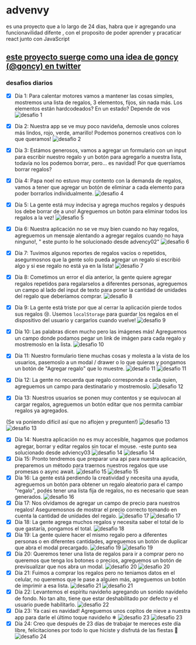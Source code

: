 # advenvy

es una proyecto que a lo largo de 24 dias, habra que ir agregando una funcionavilidad difente , con el proposito de poder aprender y pracaticar react junto con JavaScript

## [este proyecto suerge como una idea de goncy (@goncy) en twitter ](https://twitter.com/goncy/status/1466050967808401409)

### desafios diarios

- [x] Día 1: Para calentar motores vamos a mantener las cosas simples, mostremos una lista de regalos, 3 elementos, fijos, sin nada más. Los elementos están hardcodeados? En un estado? Depende de vos
      ![desafio 1 ](./doc/img1.png)

- [x] Día 2: Nuestra app se ve muy poco navideña, demosle unos colores más lindos, rojo, verde, amarillo! Podemos ponernos creativos con lo que queramos!
      ![desafio 2 ](./doc/img2.png)

- [x] Día 3: Estámos generosos, vamos a agregar un formulario con un input para escribir nuestro regalo y un botón para agregarlo a nuestra lista, todavía no los podemos borrar, pero... es navidad! Por que querríamos borrar regalos?

- [x] Día 4: Papa noel no estuvo muy contento con la demanda de regalos, vamos a tener que agregar un botón de eliminar a cada elemento para poder borrarlos individualmente.
      ![desafio 4 ](./doc/img4.png)

- [x] Día 5: La gente está muy indecisa y agrega muchos regalos y después los debe borrar de a uno! Agreguemos un botón para eliminar todos los regalos a la vez!
      ![desafio 5 ](./doc/img5.png)

- [x] Día 6: Nuestra aplicación no se ve muy bien cuando no hay regalos, agreguemos un mensaje alentando a agregar regalos cuando no haya ninguno!, " este punto lo he solucionado desde advency02"
      ![desafio 6 ](./doc/img6.png)

- [x] Día 7: Tuvimos algunos reportes de regalos vacíos o repetidos, asegurmosnos que la gente solo pueda agregar un regalo si escribió algo y si ese regalo no está ya en la lista!
      ![desafio 7 ](./doc/img7.png)

- [x] Día 8: Cometimos un error el día anterior, la gente quiere agregar regalos repetidos para regalarselos a diferentes personas, agreguemos un campo al lado del input de texto para poner la cantidad de unidades del regalo que deberíamos comprar.
      ![desafio 8 ](./doc/img8.png)

- [x] Día 9: La gente está triste por que al cerrar la aplicación pierde todos sus regalos 😢. Usemos `localStorage` para guardar los regalos en el dispositivo del usuario y cargarlos cuando vuelve!
      ![desafio 9 ](./doc/img9.png)

- [x] Día 10: Las palabras dicen mucho pero las imágenes más! Agreguemos un campo donde podamos pegar un link de imágen para cada regalo y mostremoslo en la lista.
      ![desafio 10 ](./doc/img10.png)
- [x] Día 11: Nuestro formulario tiene muchas cosas y molesta a la vista de los usuarios, pasemoslo a un modal / drawer o lo que quieras y pongamos un botón de "Agregar regalo" que lo muestre.
      ![desafio 11 ](./doc/img11.png)
      ![desafio 11 ](./doc/img12.png)
- [x] Día 12: La gente no recuerda que regalo corresponde a cada quien, agreguemos un campo para destinatario y mostremoslo.
      ![desafio 12 ](./doc/img13.png)
- [x] Día 13: Nuestros usuarios se ponen muy contentos y se equivocan al cargar regalos, agreguemos un botón editar que nos permita cambiar regalos ya agregados.

(Se va poniendo difícil así que no aflojen y pregunten!)
![desafio 13 ](./doc/img14.png)
![desafio 13 ](./doc/img15.png)

- [x] Día 14: Nuestra aplicación no es muy accesible, hagamos que podamos agregar, borrar y editar regalos sin tocar el mouse.
      -este punto sea solucionado desde adviency03
      ![desafio 14 ](./doc/img16.png)
      ![desafio 14 ](./doc/img17.png)
- [x] Día 15: Pronto tendremos que preparar una api para nuestra aplicación, preparemos un método para traernos nuestros regalos que use promesas o async await.
      ![desafio 15 ](./doc/img18.png)
      ![desafio 15 ](./doc/img19.png)
- [x] Día 16: La gente está perdiendo la creatividad y necesita una ayuda, agreguemos un botón para obtener un regalo aleatorio para el campo "regalo", podés tener una lista fija de regalos, no es necesario que sean generados.
      ![desafio 16 ](./doc/img20.png)
- [x] Día 17: Nos olvidamos de agregar un campo de precio para nuestros regalos! Aseguremosnos de mostrar el precio correcto tomando en cuenta la cantidad de unidades del regalo.
      ![desafio 17 ](./doc/img21.png)
      ![desafio 17 ](./doc/img22.png)
- [x] Día 18: La gente agrega muchos regalos y necesita saber el total de lo que gastaría, pongamos el total.
      ![desafio 18 ](./doc/img23.png)
- [x] Día 19: La gente quiere hacer el mismo regalo pero a diferentes personas o en diferentes cantidades, agreguemos un botón de duplicar que abra el modal precargado.
      ![desafio 19 ](./doc/img24.png)
      ![desafio 19 ](./doc/img25.png)
- [x] Día 20: Queremos tener una lista de regalos para ir a comprar pero no queremos que tenga los botones o precios, agreguemos un botón de previsualizar que nos abra un modal.
      ![desafio 20 ](./doc/img26.png)
      ![desafio 20 ](./doc/img27.png)
- [x] Día 21: Fuimos a comprar los regalos pero no teniamos datos en el celular, no queremos que le pase a alguien más, agreguemos un botón de imprimir a esa lista.
      ![desafio 21 ](./doc/img28.png)
      ![desafio 21 ](./doc/img29.png)
- [x] Día 22: Levantemos el espíritu navideño agregando un sonido navideño de fondo. No tan alto, tiene que estar deshabilitado por defecto y el usuario puede habilitarlo.
      ![desafio 22 ](./doc/img30.png)
- [x] Día 23: Ya casi es navidad! Agreguemos unos copitos de nieve a nuestra app para darle el último toque navideño ❄
      ![desafio 23 ](./doc/img31.png)
      ![desafio 23 ](./doc/img32.png)
- [x] Día 24: Creo que después de 23 días de trabajar te mereces este día libre, felicitaciones por todo lo que hiciste y disfrutá de las fiestas 🙌
      ![desafio 24 ](./doc/img33.png)
